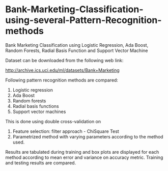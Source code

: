 # Bank-Marketing-Classification-using-several-Pattern-Recognition-methods
Bank Marketing Classification using Logistic Regression, Ada Boost, Random Forests, Radial Basis Function and Support Vector Machine

Dataset can be downloaded from the following web link:

http://archive.ics.uci.edu/ml/datasets/Bank+Marketing

Following pattern recognition methods are compared:

1. Logistic regression
2. Ada Boost
3. Random forests
4. Radial basis functions
5. Support vector machines

This is done using double cross-validation on 
1. Feature selection: filter approach - ChiSquare Test
2. Parametrized method with varying parameters according to the method used.

 
Results are tabulated during training and box plots are displayed for each method according to mean error and variance on accuracy metric. 
Training and testing results are compared.  
